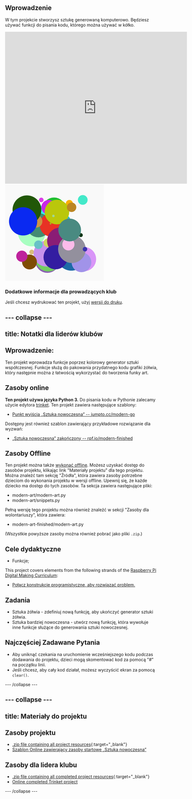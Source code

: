 ## Wprowadzenie

W tym projekcie stworzysz sztukę generowaną komputerowo. Będziesz używać funkcji do pisania kodu, którego można używać w kółko.

<div class="trinket">
  <iframe src="https://trinket.io/embed/python/47bbc2fc2b?outputOnly=true&start=result" width="600" height="500" frameborder="0" marginwidth="0" marginheight="0" allowfullscreen>
  </iframe>
  <img src="images/modern-finished.png">
</div>

### Dodatkowe informacje dla prowadzących klub

Jeśli chcesz wydrukować ten projekt, użyj [wersji do druku](https://projects.raspberrypi.org/en/projects/modern-art/print).

## \--- collapse \---

## title: Notatki dla liderów klubów

## Wprowadzenie:

Ten projekt wprowadza funkcje poprzez kolorowy generator sztuki współczesnej. Funkcje służą do pakowania przydatnego kodu grafiki żółwia, który następnie można z łatwością wykorzystać do tworzenia funky art.

## Zasoby online

**Ten projekt używa języka Python 3.** Do pisania kodu w Pythonie zalecamy użycie edytora [trinket](https://trinket.io/). Ten projekt zawiera następujące szablony:

* [Punkt wyjścia „Sztuka nowoczesna” -- jumpto.cc/modern-go](http://jumpto.cc/modern-go)

Dostępny jest również szablon zawierający przykładowe rozwiązanie dla wyzwań:

* [„Sztuka nowoczesna” zakończony -- rpf.io/modern-finished](https://rpf.io/modern-finished)

## Zasoby Offline

Ten projekt można także [wykonać offline](https://www.codeclubprojects.org/en-GB/resources/python-working-offline/). Możesz uzyskać dostęp do zasobów projektu, klikając link "Materiały projektu" dla tego projektu. Można znaleźć tam sekcję "Źródła", która zawiera zasoby potrzebne dzieciom do wykonania projektu w wersji offline. Upewnij się, że każde dziecko ma dostęp do tych zasobów. Ta sekcja zawiera następujące pliki:

* modern-art/modern-art.py
* modern-art/snippets.py

Pełną wersję tego projektu można również znaleźć w sekcji "Zasoby dla wolontariuszy", która zawiera:

* modern-art-finished/modern-art.py

(Wszystkie powyższe zasoby można również pobrać jako pliki `.zip`.)

## Cele dydaktyczne

* Funkcje;

This project covers elements from the following strands of the [Raspberry Pi Digital Making Curriculum](https://rpf.io/curriculum):

* [Połącz konstrukcje programistyczne, aby rozwiązać problem.](https://www.raspberrypi.org/curriculum/programming/builder)

## Zadania

* Sztuka żółwia - zdefiniuj nową funkcję, aby ukończyć generator sztuki żółwia.
* Sztuka bardziej nowoczesna - utwórz nową funkcję, która wywołuje inne funkcje służące do generowania sztuki nowoczesnej.

## Najczęściej Zadawane Pytania

* Aby uniknąć czekania na uruchomienie wcześniejszego kodu podczas dodawania do projektu, dzieci mogą skomentować kod za pomocą "#" na początku linii.
* Jeśli chcesz, aby cały kod działał, możesz wyczyścić ekran za pomocą `clear()`. 

\--- /collapse \---

## \--- collapse \---

## title: Materiały do projektu

## Zasoby projektu

* [.zip file containing all project resources](https://rpf.io/p/en/modern-art-go){:target="_blank"}
* [Szablon Online zawierający zasoby startowe „Sztuka nowoczesna”](http://jumpto.cc/modern-go)

## Zasoby dla lidera klubu

* [.zip file containing all completed project resources](https://rpf.io/p/en/modern-art-get){:target="_blank"}
* [Online completed Trinket project](https://trinket.io/python/47bbc2fc2b)

\--- /collapse \---